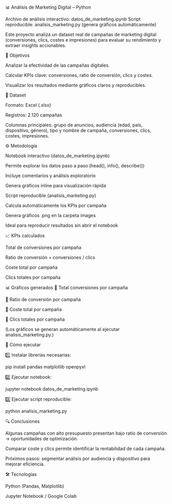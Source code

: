📊 Análisis de Marketing Digital – Python

Archivo de análisis interactivo: datos_de_marketing.ipynb
Script reproducible: analisis_marketing.py (genera gráficos automáticamente)

Este proyecto analiza un dataset real de campañas de marketing digital (conversiones, clics, costes e impresiones) para evaluar su rendimiento y extraer insights accionables.

🎯 Objetivos

Analizar la efectividad de las campañas digitales.

Calcular KPIs clave: conversiones, ratio de conversión, clics y costes.

Visualizar los resultados mediante gráficos claros y reproducibles.

📂 Dataset

Formato: Excel (.xlsx)

Registros: 2.120 campañas

Columnas principales: grupo de anuncios, audiencia (edad, país, dispositivo, género), tipo y nombre de campaña, conversiones, clics, costes, impresiones.

⚙️ Metodología

Notebook interactivo (datos_de_marketing.ipynb)

Permite explorar los datos paso a paso (head(), info(), describe())

Incluye comentarios y análisis exploratorio

Genera gráficos inline para visualización rápida

Script reproducible (analisis_marketing.py)

Calcula automáticamente los KPIs por campaña

Genera gráficos .png en la carpeta images

Ideal para reproducir resultados sin abrir el notebook

📈 KPIs calculados

Total de conversiones por campaña

Ratio de conversión = conversiones / clics

Coste total por campaña

Clics totales por campaña

📊 Gráficos generados
🔹 Total conversiones por campaña

🔹 Ratio de conversión por campaña

🔹 Coste total por campaña

🔹 Clics totales por campaña

(Los gráficos se generan automáticamente al ejecutar analisis_marketing.py.)

🚀 Cómo ejecutar

1️⃣ Instalar librerías necesarias:

pip install pandas matplotlib openpyxl


2️⃣ Ejecutar notebook:

jupyter notebook datos_de_marketing.ipynb


3️⃣ Ejecutar script reproducible:

python analisis_marketing.py

🔍 Conclusiones

Algunas campañas con alto presupuesto presentan bajo ratio de conversión → oportunidades de optimización.

Comparar coste y clics permite identificar la rentabilidad de cada campaña.

Próximos pasos: segmentar análisis por audiencia y dispositivo para mejorar eficiencia.

🛠️ Tecnologías

Python (Pandas, Matplotlib)

Jupyter Notebook / Google Colab
